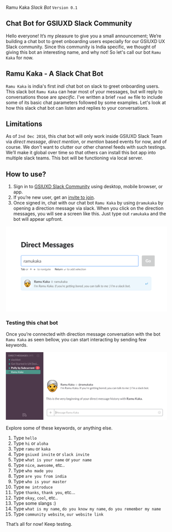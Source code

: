 Ramu Kaka *Slack Bot* `Version 0.1`

## Chat Bot for GSIUXD Slack Community

Hello everyone! It’s my pleasure to give you a small announcement; We’re building a chat bot to greet onboarding users especially for our GSIUXD UX Slack community. Since this community is India specific, we thought of giving this bot an interesting name, and why not! So let's call our bot `Ramu Kaka` for now. 


## Ramu Kaka - A Slack Chat Bot

`Ramu Kaka` is india's first _indi_ chat bot on slack to greet onboarding users. This slack bot `Ramu Kaka` can hear most of your messages, but will reply to conversations those are _specific_. I've written a brief `read me` file to include some of its basic chat parameters followed by some examples. Let's look at how this slack chat bot can listen and replies to your conversations. 

## Limitations

As of `2nd Dec 2016`, this chat bot will only work inside GSIUXD Slack Team via _direct message_, _direct mention_, or _mention_ based events for now, and of course. We don't want to clutter our other channel feeds with such testings. We’ll make it global over time so that others can install this bot app into multiple slack teams. This bot will be functioning via local server. 

## How to use?

1. Sign in to [GSIUXD Slack Community](https://getstartedinuxdesign.slack.com/) using desktop, mobile browser, or app.
2. If you’re new user, get an [invite to join](https://gsiuxd.herokuapp.com/). 
3. Once signed in, chat with our chat bot `Ramu Kaka` by using `@ramukaka` by opening a direction message via slack. When you click on the direction messages, you will see a screen like this. Just type out `ramukaka` and the bot will appear upfront. 

![Slack Direct Message](https://github.com/abinashmohanty/slack-chat-bot/blob/master/img/ramu-kaka.png)
  

### Testing this chat bot

Once you’re connected with direction message conversation with the bot `Ramu Kaka` as seen bellow, you can start interacting by sending few keywords. 


![Slack Direct Message](https://github.com/abinashmohanty/slack-chat-bot/blob/master/img/dm-slack-bot-ramu.png)

Explore some of these keywords, or anything else.

1. Type `hello`
2. Type `hi` or `aloha`
3. Type `ramu` or `kaka`
4. Type `gsiuxd invite` or `slack invite`
5. Type `what is your name` or `your name`
6. Type `nice`, `awesome`, etc..
7. Type `who made you`
8. Type `are you from india`
9. Type `who is your master` 
10. Type `me introduce`
11. Type `thanks`, `thank you`, etc…
12. Type `okay`, `cool`, etc..
13. Type some slangs :) 
14. Type `what is my name`, `do you know my name`, `do you remember my name` 
15. Type `community website`, `our website link`

That’s all for now! Keep testing.





